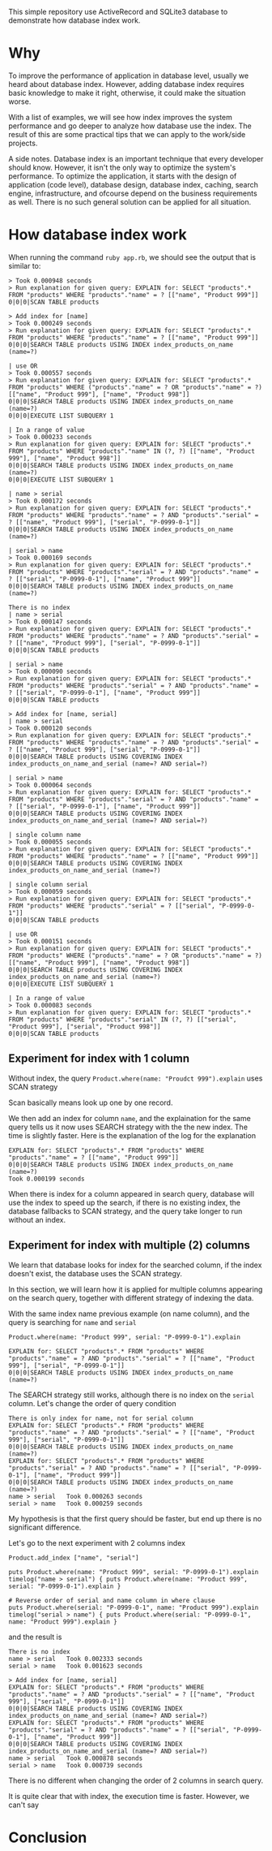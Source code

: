 This simple repository use ActiveRecord and SQLite3 database to demonstrate how database index work.

# Why

To improve the performance of application in database level, usually we heard about database index.
However, adding database index requires basic knowledge to make it right, otherwise, it could make
the situation worse.

With a list of examples, we will see how index improves the system performance and go deeper to
analyze how database use the index. The result of this are some practical tips that we can apply to
the work/side projects.

A side notes. Database index is an important technique that every developer should know. However, it
isn't the only way to optimize the system's performance. To optimize the application, it starts with
the design of application (code level), database design, database index, caching, search engine,
infrastructure, and ofcourse depend on the business requirements as well. There is no such general
solution can be applied for all situation.

# How database index work

When running the command `ruby app.rb`, we should see the output that is similar to:

```
> Took 0.000948 seconds
> Run explanation for given query: EXPLAIN for: SELECT "products".* FROM "products" WHERE "products"."name" = ? [["name", "Product 999"]]
0|0|0|SCAN TABLE products

> Add index for [name]
> Took 0.000249 seconds
> Run explanation for given query: EXPLAIN for: SELECT "products".* FROM "products" WHERE "products"."name" = ? [["name", "Product 999"]]
0|0|0|SEARCH TABLE products USING INDEX index_products_on_name (name=?)

| use OR
> Took 0.000557 seconds
> Run explanation for given query: EXPLAIN for: SELECT "products".* FROM "products" WHERE ("products"."name" = ? OR "products"."name" = ?) [["name", "Product 999"], ["name", "Product 998"]]
0|0|0|SEARCH TABLE products USING INDEX index_products_on_name (name=?)
0|0|0|EXECUTE LIST SUBQUERY 1

| In a range of value
> Took 0.000233 seconds
> Run explanation for given query: EXPLAIN for: SELECT "products".* FROM "products" WHERE "products"."name" IN (?, ?) [["name", "Product 999"], ["name", "Product 998"]]
0|0|0|SEARCH TABLE products USING INDEX index_products_on_name (name=?)
0|0|0|EXECUTE LIST SUBQUERY 1

| name > serial
> Took 0.000172 seconds
> Run explanation for given query: EXPLAIN for: SELECT "products".* FROM "products" WHERE "products"."name" = ? AND "products"."serial" = ? [["name", "Product 999"], ["serial", "P-0999-0-1"]]
0|0|0|SEARCH TABLE products USING INDEX index_products_on_name (name=?)

| serial > name
> Took 0.000169 seconds
> Run explanation for given query: EXPLAIN for: SELECT "products".* FROM "products" WHERE "products"."serial" = ? AND "products"."name" = ? [["serial", "P-0999-0-1"], ["name", "Product 999"]]
0|0|0|SEARCH TABLE products USING INDEX index_products_on_name (name=?)

There is no index
| name > serial
> Took 0.000147 seconds
> Run explanation for given query: EXPLAIN for: SELECT "products".* FROM "products" WHERE "products"."name" = ? AND "products"."serial" = ? [["name", "Product 999"], ["serial", "P-0999-0-1"]]
0|0|0|SCAN TABLE products

| serial > name
> Took 0.000090 seconds
> Run explanation for given query: EXPLAIN for: SELECT "products".* FROM "products" WHERE "products"."serial" = ? AND "products"."name" = ? [["serial", "P-0999-0-1"], ["name", "Product 999"]]
0|0|0|SCAN TABLE products

> Add index for [name, serial]
| name > serial
> Took 0.000120 seconds
> Run explanation for given query: EXPLAIN for: SELECT "products".* FROM "products" WHERE "products"."name" = ? AND "products"."serial" = ? [["name", "Product 999"], ["serial", "P-0999-0-1"]]
0|0|0|SEARCH TABLE products USING COVERING INDEX index_products_on_name_and_serial (name=? AND serial=?)

| serial > name
> Took 0.000064 seconds
> Run explanation for given query: EXPLAIN for: SELECT "products".* FROM "products" WHERE "products"."serial" = ? AND "products"."name" = ? [["serial", "P-0999-0-1"], ["name", "Product 999"]]
0|0|0|SEARCH TABLE products USING COVERING INDEX index_products_on_name_and_serial (name=? AND serial=?)

| single column name
> Took 0.000055 seconds
> Run explanation for given query: EXPLAIN for: SELECT "products".* FROM "products" WHERE "products"."name" = ? [["name", "Product 999"]]
0|0|0|SEARCH TABLE products USING COVERING INDEX index_products_on_name_and_serial (name=?)

| single column serial
> Took 0.000059 seconds
> Run explanation for given query: EXPLAIN for: SELECT "products".* FROM "products" WHERE "products"."serial" = ? [["serial", "P-0999-0-1"]]
0|0|0|SCAN TABLE products

| use OR
> Took 0.000151 seconds
> Run explanation for given query: EXPLAIN for: SELECT "products".* FROM "products" WHERE ("products"."name" = ? OR "products"."name" = ?) [["name", "Product 999"], ["name", "Product 998"]]
0|0|0|SEARCH TABLE products USING COVERING INDEX index_products_on_name_and_serial (name=?)
0|0|0|EXECUTE LIST SUBQUERY 1

| In a range of value
> Took 0.000083 seconds
> Run explanation for given query: EXPLAIN for: SELECT "products".* FROM "products" WHERE "products"."serial" IN (?, ?) [["serial", "Product 999"], ["serial", "Product 998"]]
0|0|0|SCAN TABLE products
```

## Experiment for index with 1 column

Without index, the query `Product.where(name: "Proudct 999").explain` uses SCAN strategy

Scan basically means look up one by one record.

We then add an index for column `name`, and the explaination for the same query tells us it now uses
SEARCH strategy with the the new index. The time is slightly faster. Here is the explanation of the
log for the explanation

```
EXPLAIN for: SELECT "products".* FROM "products" WHERE "products"."name" = ? [["name", "Product 999"]]
0|0|0|SEARCH TABLE products USING INDEX index_products_on_name (name=?)
Took 0.000199 seconds
```

When there is index for a column appeared in search query, database will use the index to speed up the
search, if there is no existing index, the database fallbacks to SCAN strategy, and the query take
longer to run without an index.

## Experiment for index with multiple (2) columns

We learn that database looks for index for the searched column, if the index doesn't exist, the database uses the SCAN
strategy.

In this section, we will learn how it is applied for multiple columns appearing on the search query, together with
different strategy of indexing the data.

With the same index name previous example (on name column), and the query is searching for `name` and `serial`

`Product.where(name: "Product 999", serial: "P-0999-0-1").explain`

```
EXPLAIN for: SELECT "products".* FROM "products" WHERE "products"."name" = ? AND "products"."serial" = ? [["name", "Product 999"], ["serial", "P-0999-0-1"]]
0|0|0|SEARCH TABLE products USING INDEX index_products_on_name (name=?)
```

The SEARCH strategy still works, although there is no index on the `serial` column. Let's change the
order of query condition

```
There is only index for name, not for serial column
EXPLAIN for: SELECT "products".* FROM "products" WHERE "products"."name" = ? AND "products"."serial" = ? [["name", "Product 999"], ["serial", "P-0999-0-1"]]
0|0|0|SEARCH TABLE products USING INDEX index_products_on_name (name=?)
EXPLAIN for: SELECT "products".* FROM "products" WHERE "products"."serial" = ? AND "products"."name" = ? [["serial", "P-0999-0-1"], ["name", "Product 999"]]
0|0|0|SEARCH TABLE products USING INDEX index_products_on_name (name=?)
name > serial   Took 0.000263 seconds
serial > name   Took 0.000259 seconds
```

My hypothesis is that the first query should be faster, but end up there is no significant difference.

Let's go to the next experiment with 2 columns index

```
Product.add_index ["name", "serial"]

puts Product.where(name: "Product 999", serial: "P-0999-0-1").explain
timelog("name > serial") { puts Product.where(name: "Product 999", serial: "P-0999-0-1").explain }

# Reverse order of serial and name column in where clause
puts Product.where(serial: "P-0999-0-1", name: "Product 999").explain
timelog("serial > name") { puts Product.where(serial: "P-0999-0-1", name: "Product 999").explain }
```

and the result is

```
There is no index
name > serial   Took 0.002333 seconds
serial > name   Took 0.001623 seconds

> Add index for [name, serial]
EXPLAIN for: SELECT "products".* FROM "products" WHERE "products"."name" = ? AND "products"."serial" = ? [["name", "Product 999"], ["serial", "P-0999-0-1"]]
0|0|0|SEARCH TABLE products USING COVERING INDEX index_products_on_name_and_serial (name=? AND serial=?)
EXPLAIN for: SELECT "products".* FROM "products" WHERE "products"."serial" = ? AND "products"."name" = ? [["serial", "P-0999-0-1"], ["name", "Product 999"]]
0|0|0|SEARCH TABLE products USING COVERING INDEX index_products_on_name_and_serial (name=? AND serial=?)
name > serial   Took 0.000878 seconds
serial > name   Took 0.000739 seconds
```

There is no different when changing the order of 2 columns in search query.

It is quite clear that with index, the execution time is faster. However, we can't say 
# Conclusion
